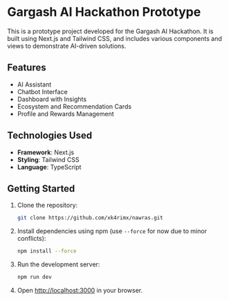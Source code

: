# Gargash AI Hackathon Prototype

This is a prototype project developed for the Gargash AI Hackathon. It is built using Next.js and Tailwind CSS, and includes various components and views to demonstrate AI-driven solutions.

## Features

-   AI Assistant
-   Chatbot Interface
-   Dashboard with Insights
-   Ecosystem and Recommendation Cards
-   Profile and Rewards Management

## Technologies Used

-   **Framework**: Next.js
-   **Styling**: Tailwind CSS
-   **Language**: TypeScript

## Getting Started

1. Clone the repository:
    ```bash
    git clone https://github.com/xk4rimx/nawras.git
    ```
2. Install dependencies using npm (use `--force` for now due to minor conflicts):
    ```bash
    npm install --force
    ```
3. Run the development server:
    ```bash
    npm run dev
    ```
4. Open [http://localhost:3000](http://localhost:3000) in your browser.
